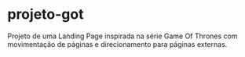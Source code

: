 # projeto-got
Projeto de uma Landing Page inspirada na série Game Of Thrones com movimentação de páginas e direcionamento para páginas externas.
